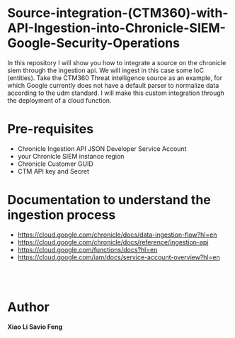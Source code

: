 # Source-integration-(CTM360)-with-API-Ingestion-into-Chronicle-SIEM-Google-Security-Operations
In this repository I will show you how to integrate a source on the chronicle siem through the ingestion api. We will ingest in this case some IoC (entities). Take the CTM360 Threat intelligence source as an example, for which Google currently does not have a default parser to normalize data according to the udm standard. I will make this custom integration through the deployment of a cloud function.

# Pre-requisites
 - Chronicle Ingestion API JSON Developer Service Account
 - your Chronicle SIEM instance region
 - Chronicle Customer GUID
 - CTM API key and Secret

# Documentation to understand the ingestion process
 - https://cloud.google.com/chronicle/docs/data-ingestion-flow?hl=en
 - https://cloud.google.com/chronicle/docs/reference/ingestion-api
 - https://cloud.google.com/functions/docs?hl=en
 - https://cloud.google.com/iam/docs/service-account-overview?hl=en

   
<br><br>

# Author
<b>Xiao Li Savio Feng</b>
